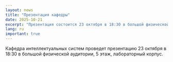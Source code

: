 ```yaml
---
layout: news
title: "Презентация кафедры"
date: 2025-10-21
excerpt: "Презентация состоится 23 октября в 18:30 в большой физической аудитории, 5 этаж, лабораторный корпус."
lang: ru
important: true
---
```


Кафедра интеллектуальных систем проведет презентацию 23 октября в 18:30 в большой физической аудитории, 5 этаж, лабораторный корпус.
